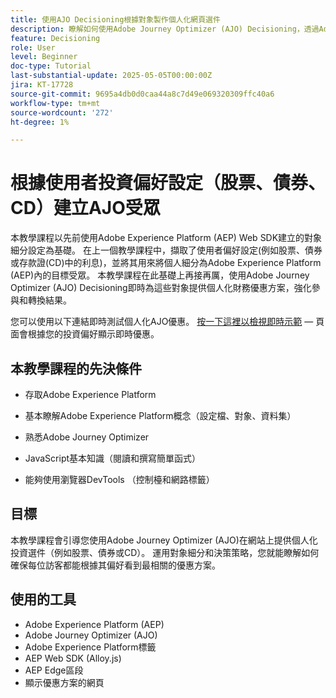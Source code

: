 ```yaml
---
title: 使用AJO Decisioning根據對象製作個人化網頁選件
description: 瞭解如何使用Adobe Journey Optimizer (AJO) Decisioning，透過Adobe Experience Platform (AEP)內建的受眾細分在網頁上提供個人化優惠。
feature: Decisioning
role: User
level: Beginner
doc-type: Tutorial
last-substantial-update: 2025-05-05T00:00:00Z
jira: KT-17728
source-git-commit: 9695a4db0d0caa44a8c7d49e069320309ffc40a6
workflow-type: tm+mt
source-wordcount: '272'
ht-degree: 1%

---
```



# 根據使用者投資偏好設定（股票、債券、CD）建立AJO受眾

本教學課程以先前使用Adobe Experience Platform (AEP) Web SDK建立的對象細分設定為基礎。 在上一個教學課程中，擷取了使用者偏好設定(例如股票、債券或存款證(CD)中的利息)，並將其用來將個人細分為Adobe Experience Platform (AEP)內的目標受眾。 本教學課程在此基礎上再接再厲，使用Adobe Journey Optimizer (AJO) Decisioning即時為這些對象提供個人化財務優惠方案，強化參與和轉換結果。

您可以使用以下連結即時測試個人化AJO優惠。
[按一下這裡以檢視即時示範](https://gbedekar489.github.io/finwise/welcome.html) — 頁面會根據您的投資偏好顯示即時優惠。

## 本教學課程的先決條件

* 存取Adobe Experience Platform

* 基本瞭解Adobe Experience Platform概念（設定檔、對象、資料集）

* 熟悉Adobe Journey Optimizer

* JavaScript基本知識（閱讀和撰寫簡單函式）

* 能夠使用瀏覽器DevTools （控制檯和網路標籤）


## 目標

本教學課程會引導您使用Adobe Journey Optimizer (AJO)在網站上提供個人化投資選件（例如股票、債券或CD）。 運用對象細分和決策策略，您就能瞭解如何確保每位訪客都能根據其偏好看到最相關的優惠方案。

## 使用的工具

* Adobe Experience Platform (AEP)
* Adobe Journey Optimizer (AJO)
* Adobe Experience Platform標籤
* AEP Web SDK (Alloy.js)
* AEP Edge區段
* 顯示優惠方案的網頁






